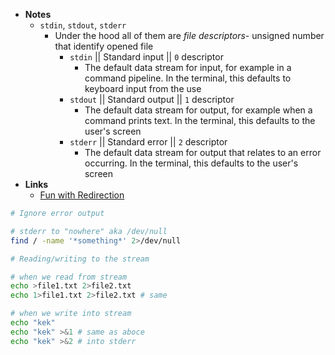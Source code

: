 - **Notes**
	-  `stdin`, `stdout`, `stderr`
		- Under the hood all of them are *file descriptors*- unsigned number that identify opened file
			- `stdin` || Standard input || `0` descriptor
				- The default data stream for input, for example in a command pipeline. In the terminal, this defaults to keyboard input from the use
			- `stdout` || Standard output || `1` descriptor
				- The default data stream for output, for example when a command prints text. In the terminal, this defaults to the user's screen
			- `stderr` || Standard error || `2` descriptor
				- The default data stream for output that relates to an error occurring. In the terminal, this defaults to the user's screen
- **Links**
	- [Fun with Redirection](https://christine.website/blog/fun-with-redirection-2021-09-22)

```bash
# Ignore error output

# stderr to "nowhere" aka /dev/null 
find / -name '*something*' 2>/dev/null
```

```bash
# Reading/writing to the stream

# when we read from stream
echo >file1.txt 2>file2.txt
echo 1>file1.txt 2>file2.txt # same

# when we write into stream
echo "kek"
echo "kek" >&1 # same as aboce
echo "kek" >&2 # into stderr
```
